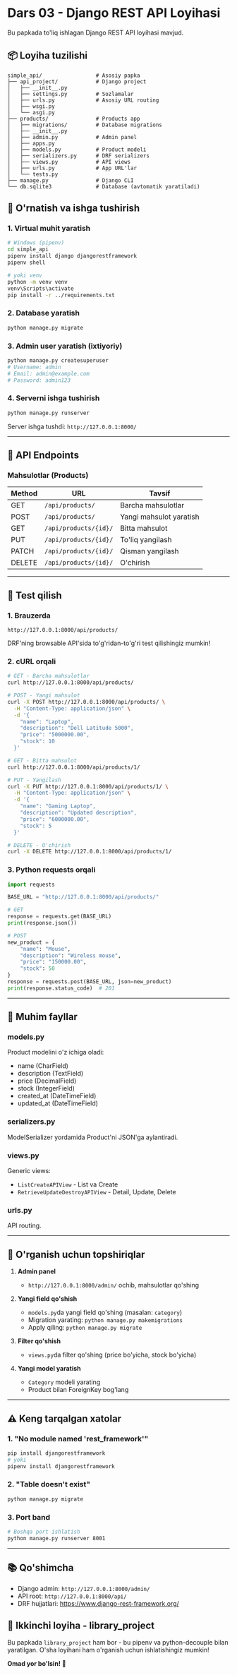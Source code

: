 # Dars 03 - Django REST API Loyihasi

Bu papkada to'liq ishlagan Django REST API loyihasi mavjud.

## 📦 Loyiha tuzilishi
```
simple_api/                 # Asosiy papka
├── api_project/            # Django project
│   ├── __init__.py
│   ├── settings.py         # Sozlamalar
│   ├── urls.py             # Asosiy URL routing
│   ├── wsgi.py
│   └── asgi.py
├── products/               # Products app
│   ├── migrations/         # Database migrations
│   ├── __init__.py
│   ├── admin.py            # Admin panel
│   ├── apps.py
│   ├── models.py           # Product modeli
│   ├── serializers.py      # DRF serializers
│   ├── views.py            # API views
│   ├── urls.py             # App URL'lar
│   └── tests.py
├── manage.py               # Django CLI
└── db.sqlite3              # Database (avtomatik yaratiladi)
```

## 🚀 O'rnatish va ishga tushirish

### 1. Virtual muhit yaratish
```bash
# Windows (pipenv)
cd simple_api
pipenv install django djangorestframework
pipenv shell

# yoki venv
python -m venv venv
venv\Scripts\activate
pip install -r ../requirements.txt
```

### 2. Database yaratish
```bash
python manage.py migrate
```

### 3. Admin user yaratish (ixtiyoriy)
```bash
python manage.py createsuperuser
# Username: admin
# Email: admin@example.com
# Password: admin123
```

### 4. Serverni ishga tushirish
```bash
python manage.py runserver
```

Server ishga tushdi: `http://127.0.0.1:8000/`

---

## 🔗 API Endpoints

### Mahsulotlar (Products)

| Method | URL | Tavsif |
|--------|-----|--------|
| GET | `/api/products/` | Barcha mahsulotlar |
| POST | `/api/products/` | Yangi mahsulot yaratish |
| GET | `/api/products/{id}/` | Bitta mahsulot |
| PUT | `/api/products/{id}/` | To'liq yangilash |
| PATCH | `/api/products/{id}/` | Qisman yangilash |
| DELETE | `/api/products/{id}/` | O'chirish |

---

## 🧪 Test qilish

### 1. Brauzerda
```
http://127.0.0.1:8000/api/products/
```

DRF'ning browsable API'sida to'g'ridan-to'g'ri test qilishingiz mumkin!

### 2. cURL orqali
```bash
# GET - Barcha mahsulotlar
curl http://127.0.0.1:8000/api/products/

# POST - Yangi mahsulot
curl -X POST http://127.0.0.1:8000/api/products/ \
  -H "Content-Type: application/json" \
  -d '{
    "name": "Laptop",
    "description": "Dell Latitude 5000",
    "price": "5000000.00",
    "stock": 10
  }'

# GET - Bitta mahsulot
curl http://127.0.0.1:8000/api/products/1/

# PUT - Yangilash
curl -X PUT http://127.0.0.1:8000/api/products/1/ \
  -H "Content-Type: application/json" \
  -d '{
    "name": "Gaming Laptop",
    "description": "Updated description",
    "price": "6000000.00",
    "stock": 5
  }'

# DELETE - O'chirish
curl -X DELETE http://127.0.0.1:8000/api/products/1/
```

### 3. Python requests orqali
```python
import requests

BASE_URL = "http://127.0.0.1:8000/api/products/"

# GET
response = requests.get(BASE_URL)
print(response.json())

# POST
new_product = {
    "name": "Mouse",
    "description": "Wireless mouse",
    "price": "150000.00",
    "stock": 50
}
response = requests.post(BASE_URL, json=new_product)
print(response.status_code)  # 201
```

---

## 📝 Muhim fayllar

### models.py
Product modelini o'z ichiga oladi:
- name (CharField)
- description (TextField)
- price (DecimalField)
- stock (IntegerField)
- created_at (DateTimeField)
- updated_at (DateTimeField)

### serializers.py
ModelSerializer yordamida Product'ni JSON'ga aylantiradi.

### views.py
Generic views:
- `ListCreateAPIView` - List va Create
- `RetrieveUpdateDestroyAPIView` - Detail, Update, Delete

### urls.py
API routing.

---

## 🎯 O'rganish uchun topshiriqlar

1. **Admin panel**
   - `http://127.0.0.1:8000/admin/` ochib, mahsulotlar qo'shing

2. **Yangi field qo'shish**
   - `models.py`da yangi field qo'shing (masalan: `category`)
   - Migration yarating: `python manage.py makemigrations`
   - Apply qiling: `python manage.py migrate`

3. **Filter qo'shish**
   - `views.py`da filter qo'shing (price bo'yicha, stock bo'yicha)

4. **Yangi model yaratish**
   - `Category` modeli yarating
   - Product bilan ForeignKey bog'lang

---

## ⚠️ Keng tarqalgan xatolar

### 1. "No module named 'rest_framework'"
```bash
pip install djangorestframework
# yoki
pipenv install djangorestframework
```

### 2. "Table doesn't exist"
```bash
python manage.py migrate
```

### 3. Port band
```bash
# Boshqa port ishlatish
python manage.py runserver 8001
```

---

## 📚 Qo'shimcha

- Django admin: `http://127.0.0.1:8000/admin/`
- API root: `http://127.0.0.1:8000/api/`
- DRF hujjatlari: https://www.django-rest-framework.org/

## 📁 Ikkinchi loyiha - library_project

Bu papkada `library_project` ham bor - bu pipenv va python-decouple bilan yaratilgan. 
O'sha loyihani ham o'rganish uchun ishlatishingiz mumkin!

**Omad yor bo'lsin! 🚀**